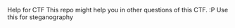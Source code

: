 Help for CTF
This repo might help you in other questions of this CTF. :P
Use this for steganography
